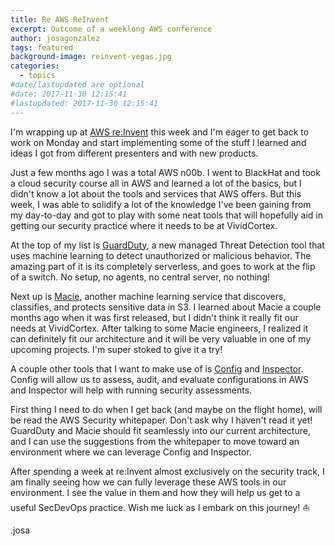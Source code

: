 ```yaml
---
title: Re AWS ReInvent
excerpt: Outcome of a weeklong AWS conference
author: josagonzalez
tags: featured
background-image: reinvent-vegas.jpg
categories:
  - topics
#date/lastupdated are optional
#date: 2017-11-30 12:15:41
#lastupdated: 2017-11-30 12:15:41
---
```


I'm wrapping up at [AWS re:Invent](https://reinvent.awsevents.com) this week and I'm eager to get back to work on Monday and start implementing some of the stuff I learned and ideas I got from different presenters and with new products.

Just a few months ago I was a total AWS n00b. I went to BlackHat and took a cloud security course all in AWS and learned a lot of the basics, but I didn't know a lot about the tools and services that AWS offers. But this week, I was able to solidify a lot of the knowledge I've been gaining from my day-to-day and got to play with some neat tools that will hopefully aid in getting our security practice where it needs to be at VividCortex. 

At the top of my list is [GuardDuty](https://aws.amazon.com/guardduty/), a new managed Threat Detection tool that uses machine learning to detect unauthorized or malicious behavior. The amazing part of it is its completely serverless, and goes to work at the flip of a switch. No setup, no agents, no central server, no nothing!

Next up is [Macie](https://aws.amazon.com/macie/), another machine learning service that discovers, classifies, and protects sensitive data in S3. I learned about Macie a couple months ago when it was first released, but I didn't think it really fit our needs at VividCortex. After talking to some Macie engineers, I realized it can definitely fit our architecture and it will be very valuable in one of my upcoming projects. I'm super stoked to give it a try!

A couple other tools that I want to make use of is [Config](https://aws.amazon.com/config/) and [Inspector](https://aws.amazon.com/inspector/). Config will allow us to assess, audit, and evaluate configurations in AWS and Inspector will help with running security assessments.

First thing I need to do when I get back (and maybe on the flight home), will be read the AWS Security whitepaper. Don't ask why I haven't read it yet! GuardDuty and Macie should fit seamlessly into our current architecture, and I can use the suggestions from the whitepaper to move toward an environment where we can leverage Config and Inspector.

After spending a week at re:Invent almost exclusively on the security track, I am finally seeing how we can fully leverage these AWS tools in our environment. I see the value in them and how they will help us get to a useful SecDevOps practice. Wish me luck as I embark on this journey! :sailboat:

.josa